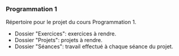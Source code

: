 ### Programmation 1
Répertoire pour le projet du cours Programmation 1.
- Dossier "Exercices": exercices à rendre.
- Dossier "Projets": projets à rendre.
- Dossier "Séances": travail effectué à chaque séance du projet.
